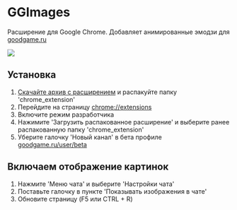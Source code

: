 # GGImages
Расширение для Google Chrome. Добавляет анимированные эмодзи для <a href="https://goodgame.ru">goodgame.ru</a>  
  
<img  src="https://c0IIwr.github.io/GGExtraEmotes/preview.gif">  

## Установка  
1. <a href="https://github.com/c0IIwr/GGExtraEmotes/archive/refs/heads/main.zip">Скачайте архив с расширением</a> и распакуйте папку 'chrome_extension'
2. Перейдите на страницу <a href="chrome://extensions">chrome://extensions</a>  
3. Включите режим разработчика  
4. Нажимите 'Загрузить распакованное расширение' и выберите ранее распакованную папку 'chrome_extension'
5. Уберите галочку 'Новый канал' в бета профиле <a href="https://goodgame.ru/user/beta">goodgame.ru/user/beta</a>

## Включаем отображение картинок  
1. Нажмите 'Меню чата' и выберите 'Настройки чата'
2. Поставьте галочку в пункте 'Показывать изображения в чате'  
3. Обновите страницу (F5 или CTRL + R)
